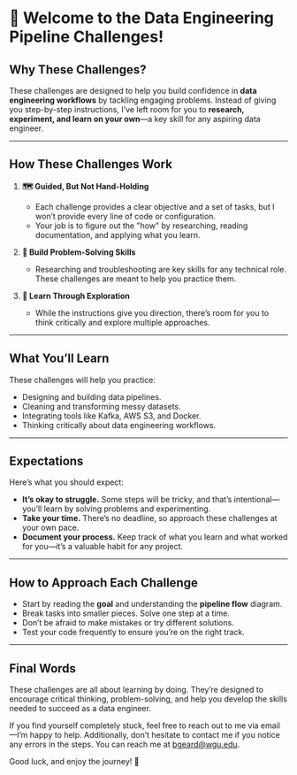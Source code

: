 # 🚀 **Welcome to the Data Engineering Pipeline Challenges!**

## **Why These Challenges?**
These challenges are designed to help you build confidence in **data engineering workflows** by tackling engaging problems. Instead of giving you step-by-step instructions, I’ve left room for you to **research, experiment, and learn on your own**—a key skill for any aspiring data engineer.

---

## **How These Challenges Work**

1. **🗺️ Guided, But Not Hand-Holding**  
   - Each challenge provides a clear objective and a set of tasks, but I won’t provide every line of code or configuration.
   - Your job is to figure out the "how" by researching, reading documentation, and applying what you learn.

2. **💪 Build Problem-Solving Skills**  
   - Researching and troubleshooting are key skills for any technical role. These challenges are meant to help you practice them.

3. **🌟 Learn Through Exploration**  
   - While the instructions give you direction, there’s room for you to think critically and explore multiple approaches.

---

## **What You’ll Learn**
These challenges will help you practice:
- Designing and building data pipelines.
- Cleaning and transforming messy datasets.
- Integrating tools like Kafka, AWS S3, and Docker.
- Thinking critically about data engineering workflows.

---

## **Expectations**
Here’s what you should expect:
- **It’s okay to struggle.** Some steps will be tricky, and that’s intentional—you’ll learn by solving problems and experimenting.
- **Take your time.** There’s no deadline, so approach these challenges at your own pace.
- **Document your process.** Keep track of what you learn and what worked for you—it’s a valuable habit for any project.

---

## **How to Approach Each Challenge**
- Start by reading the **goal** and understanding the **pipeline flow** diagram.
- Break tasks into smaller pieces. Solve one step at a time.
- Don’t be afraid to make mistakes or try different solutions.
- Test your code frequently to ensure you’re on the right track.

---

## **Final Words**
These challenges are all about learning by doing. They’re designed to encourage critical thinking, problem-solving, and help you develop the skills needed to succeed as a data engineer.

If you find yourself completely stuck, feel free to reach out to me via email—I’m happy to help. Additionally, don’t hesitate to contact me if you notice any errors in the steps. You can reach me at bgeard@wgu.edu.

Good luck, and enjoy the journey! 🚀

